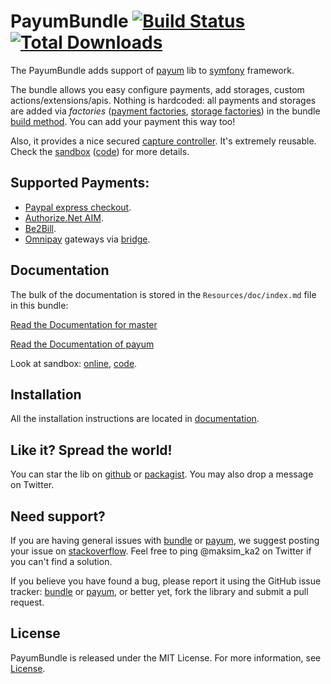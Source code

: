 PayumBundle [![Build Status](https://travis-ci.org/Payum/PayumBundle.png?branch=master)](https://travis-ci.org/Payum/PayumBundle) [![Total Downloads](https://poser.pugx.org/payum/payum-bundle/d/total.png)](https://packagist.org/packages/payum/payum-bundle)
===========

The PayumBundle adds support of [payum](https://github.com/Payum/Payum) lib to [symfony](symfony.com) framework.

The bundle allows you easy configure payments, add storages, custom actions/extensions/apis. 
Nothing is hardcoded: all payments and storages are added via _factories_ ([payment factories][payment-factories], [storage factories][storage-factories]) in the bundle [build method][payum-bundle].
You can add your payment this way too!

Also, it provides a nice secured [capture controller][capture-controller]. It's extremely reusable. Check the [sandbox][sandbox-online] ([code][sandbox-code]) for more details.

Supported Payments:
-------------------

- [Paypal express checkout](https://github.com/Payum/PaypalExpressCheckoutNvp).
- [Authorize.Net AIM](https://github.com/Payum/AuthorizeNetAim).
- [Be2Bill](https://github.com/Payum/Be2Bill).
- [Omnipay](https://github.com/adrianmacneil/omnipay) gateways via [bridge](https://github.com/Payum/OmnipayBridge). 

Documentation
-------------

The bulk of the documentation is stored in the `Resources/doc/index.md` file in this bundle:

[Read the Documentation for master](Resources/doc/index.md)

[Read the Documentation of payum ](https://github.com/Payum/Payum#payum-)

Look at sandbox: [online](http://sandbox.payum.forma-dev.com), [code](https://github.com/Payum/PayumBundleSandbox).


Installation
------------

All the installation instructions are located in [documentation](Resources/doc/index.md).

Like it? Spread the world!
--------------------------

You can star the lib on [github](https://github.com/Payum/PayumBundle) or [packagist](https://packagist.org/packages/payum/payum-bundle). You may also drop a message on Twitter.  

Need support?
-------------

If you are having general issues with [bundle](https://github.com/Payum/PayumBundle) or [payum](https://github.com/Payum/Payum), we suggest posting your issue on [stackoverflow](http://stackoverflow.com/). Feel free to ping @maksim_ka2 on Twitter if you can't find a solution.

If you believe you have found a bug, please report it using the GitHub issue tracker: [bundle](https://github.com/Payum/PayumBundle/issues) or [payum](https://github.com/Payum/Payum/issues), or better yet, fork the library and submit a pull request.

License
-------

PayumBundle is released under the MIT License. For more information, see [License](Resources/meta/LICENSE).

[capture-controller]: https://github.com/Payum/PayumBundle/blob/master/Controller/CaptureController.php
[payment-factories]: https://github.com/Payum/PayumBundle/tree/master/DependencyInjection/Factory/Payment
[storage-factories]: https://github.com/Payum/PayumBundle/tree/master/DependencyInjection/Factory/Storage
[sandbox-online]: http://sandbox.payum.forma-dev.com
[sandbox-code]: https://github.com/Payum/PayumBundleSandbox
[payum-bundle]: https://github.com/Payum/PayumBundle/blob/master/PayumBundle.php
